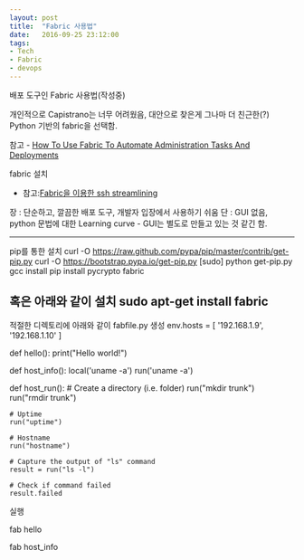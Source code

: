 ```yaml
---
layout: post
title:  "Fabric 사용법"
date:   2016-09-25 23:12:00
tags:
- Tech
- Fabric
- devops
---
```


배포 도구인 Fabric 사용법(작성중)

개인적으로 Capistrano는 너무 어려웠음, 대안으로 찾은게 그나마 더 친근한(?) Python 기반의 fabric을 선택함.

참고 - [How To Use Fabric To Automate Administration Tasks And Deployments](https://www.digitalocean.com/community/tutorials/how-to-use-fabric-to-automate-administration-tasks-and-deployments)

fabric 설치
- 참고:[Fabric을 이용한 ssh streamlining](http://www.slideshare.net/ssuser0e3c90/posquit0-fabric-ssh-streamlining)

장 : 단순하고, 깔끔한 배포 도구, 개발자 입장에서 사용하기 쉬움
단 : GUI 없음, python 문법에 대한 Learning curve - GUI는 별도로 만들고 있는 것 같긴 함.

--------------------------------------------------------
pip를 통한 설치
curl -O https://raw.github.com/pypa/pip/master/contrib/get-pip.py
curl -O https://bootstrap.pypa.io/get-pip.py
[sudo] python get-pip.py
gcc install
pip install pycrypto fabric

혹은 아래와 같이 설치
sudo apt-get install fabric
--------------------------------------------------------

적절한 디렉토리에 아래와 같이 fabfile.py 생성
env.hosts = [
        '192.168.1.9',
        '192.168.1.10'
]

def hello():
    print("Hello world!")

def host_info():
    local('uname -a')
    run('uname -a')

def host_run():
    # Create a directory (i.e. folder)
    run("mkdir trunk")
    run("rmdir trunk")

    # Uptime
    run("uptime")

    # Hostname
    run("hostname")

    # Capture the output of "ls" command
    result = run("ls -l")

    # Check if command failed
    result.failed

실행

fab hello

fab host_info
